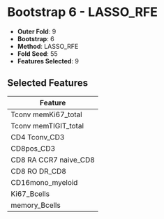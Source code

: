 # Bootstrap 6 - LASSO_RFE

- **Outer Fold**: 9
- **Bootstrap**: 6
- **Method**: LASSO_RFE
- **Fold Seed**: 55
- **Features Selected**: 9

## Selected Features

| Feature |
|---------|
| Tconv memKi67_total |
| Tconv memTIGIT_total |
| CD4 Tconv_CD3 |
| CD8pos_CD3 |
| CD8 RA CCR7 naive_CD8 |
| CD8 RO DR_CD8 |
| CD16mono_myeloid |
| Ki67_Bcells |
| memory_Bcells |
